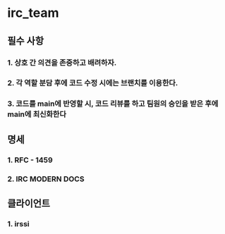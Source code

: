 # irc_team

## 필수 사항
### 1. 상호 간 의견을 존중하고 배려하자.
### 2. 각 역할 분담 후에 코드 수정 시에는 브랜치를 이용한다.
### 3. 코드를 main에 반영할 시, 코드 리뷰를 하고 팀원의 승인을 받은 후에 main에 최신화한다
## 명세
### 1. RFC - 1459
### 2. IRC MODERN DOCS
## 클라이언트
### 1. irssi
